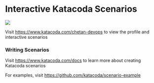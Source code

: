 # Interactive Katacoda Scenarios

[![](http://shields.katacoda.com/katacoda/chetan-devops/count.svg)](https://www.katacoda.com/chetan-devops "Get your profile on Katacoda.com")

Visit https://www.katacoda.com/chetan-devops to view the profile and interactive scenarios

### Writing Scenarios
Visit https://www.katacoda.com/docs to learn more about creating Katacoda scenarios

For examples, visit https://github.com/katacoda/scenario-example
